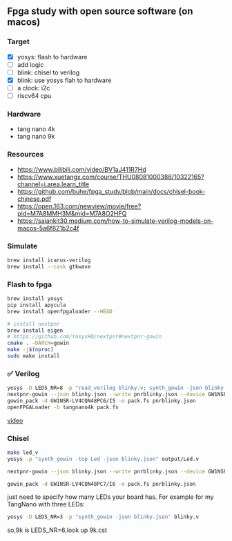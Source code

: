 ## Fpga study with open source software (on macos)

### Target

- [x] yosys: flash to hardware
- [ ] add logic
- [ ] blink: chisel to verilog
- [x] blink: use yosys flah to hardware
- [ ] a clock: i2c
- [ ] riscv64 cpu

### Hardware

- tang nano 4k
- tang nano 9k

### Resources

- https://www.bilibili.com/video/BV1aJ411R7Hd
- https://www.xuetangx.com/course/THU08081000386/10322165?channel=i.area.learn_title
- https://github.com/buhe/fpga_study/blob/main/docs/chisel-book-chinese.pdf
- https://open.163.com/newview/movie/free?pid=M7A8MMH3M&mid=M7A8O2HFQ
- https://saiankit30.medium.com/how-to-simulate-verilog-models-on-macos-5a6f821b2c4f


### Simulate

```bash
brew install icarus-verilog
brew install --cask gtkwave
```

### Flash to fpga

```bash
brew install yosys
pip install apycula
brew install openfpgaloader --HEAD

# install nextpnr
brew install eigen
# https://github.com/YosysHQ/nextpnr#nextpnr-gowin
cmake . -DARCH=gowin
make -j$(nproc)
sudo make install
```

### ✅ Verilog
```bash
yosys -D LEDS_NR=8 -p "read_verilog blinky.v; synth_gowin -json blinky.json"
nextpnr-gowin --json blinky.json --write pnrblinky.json --device GW1NSR-LV4CQN48PC6/I5 --cst tangnano4k.cst
gowin_pack -d GW1NSR-LV4CQN48PC6/I5 -o pack.fs pnrblinky.json
openFPGALoader -b tangnano4k pack.fs
```
[video](https://youtube.com/shorts/uIiRk0R6xPE)

### Chisel
```bash
make led_v
yosys -p "synth_gowin -top Led -json blinky.json" output/Led.v

nextpnr-gowin --json blinky.json --write pnrblinky.json --device GW1NSR-LV4CQN48PC7/I6 --cst examples/tangnano4k.cst

gowin_pack -d GW1NSR-LV4CQN48PC7/I6 -o pack.fs pnrblinky.json

```

 just need to specify how many LEDs your board has. For example for my TangNano with three LEDs:

```bash
yosys -D LEDS_NR=3 -p "synth_gowin -json blinky.json" blinky.v
```

so,9k is LEDS_NR=6,look up 9k.cst


